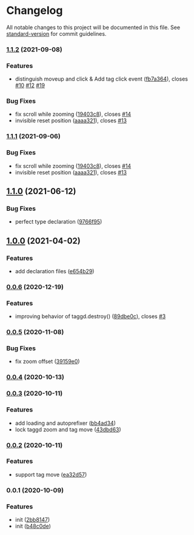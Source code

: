 # Changelog

All notable changes to this project will be documented in this file. See [standard-version](https://github.com/conventional-changelog/standard-version) for commit guidelines.

### [1.1.2](https://github.com/haiweilian/taggd-manager/compare/v1.1.0...v1.1.2) (2021-09-08)


### Features

* distinguish moveup and click & Add tag click event ([fb7a364](https://github.com/haiweilian/taggd-manager/commit/fb7a36411274c268371d4a770de7dc06e8b063e9)), closes [#10](https://github.com/haiweilian/taggd-manager/issues/10) [#12](https://github.com/haiweilian/taggd-manager/issues/12) [#19](https://github.com/haiweilian/taggd-manager/issues/19)


### Bug Fixes

* fix scroll while zooming ([19403c8](https://github.com/haiweilian/taggd-manager/commit/19403c8637f450b2d75781f9e2716a71f1f119f8)), closes [#14](https://github.com/haiweilian/taggd-manager/issues/14)
* invisible reset position ([aaaa321](https://github.com/haiweilian/taggd-manager/commit/aaaa32186097f0e0c0d8e82feed326945bea3aeb)), closes [#13](https://github.com/haiweilian/taggd-manager/issues/13)

### [1.1.1](https://github.com/haiweilian/taggd-manager/compare/v1.1.0...v1.1.1) (2021-09-06)


### Bug Fixes

* fix scroll while zooming ([19403c8](https://github.com/haiweilian/taggd-manager/commit/19403c8637f450b2d75781f9e2716a71f1f119f8)), closes [#14](https://github.com/haiweilian/taggd-manager/issues/14)
* invisible reset position ([aaaa321](https://github.com/haiweilian/taggd-manager/commit/aaaa32186097f0e0c0d8e82feed326945bea3aeb)), closes [#13](https://github.com/haiweilian/taggd-manager/issues/13)

## [1.1.0](https://github.com/haiweilian/taggd-manager/compare/v1.0.0...v1.1.0) (2021-06-12)


### Bug Fixes

* perfect type declaration ([9766f95](https://github.com/haiweilian/taggd-manager/commit/9766f959d7ad79ab57209c40e4b9c671c8e5d04d))

## [1.0.0](https://github.com/haiweilian/taggd-manager/compare/v0.0.6...v1.0.0) (2021-04-02)


### Features

* add declaration files ([e654b29](https://github.com/haiweilian/taggd-manager/commit/e654b2924440fa8e4e74302a8c9791e85034751a))

### [0.0.6](https://github.com/haiweilian/taggd-manager/compare/v0.0.5...v0.0.6) (2020-12-19)


### Features

* improving behavior of taggd.destroy() ([89dbe0c](https://github.com/haiweilian/taggd-manager/commit/89dbe0c0a70abf1ca5310b8dbc3e8bb654257b75)), closes [#3](https://github.com/haiweilian/taggd-manager/issues/3)

### [0.0.5](https://github.com/haiweilian/taggd-manager/compare/v0.0.4...v0.0.5) (2020-11-08)


### Bug Fixes

* fix zoom offset ([39159e0](https://github.com/haiweilian/taggd-manager/commit/39159e09503dc744250cd0fb193698b1f8230b38))

### [0.0.4](https://github.com/haiweilian/taggd-manager/compare/v0.0.3...v0.0.4) (2020-10-13)

### [0.0.3](https://github.com/haiweilian/taggd-manager/compare/v0.0.2...v0.0.3) (2020-10-11)


### Features

* add loading and autoprefixer ([bb4ad34](https://github.com/haiweilian/taggd-manager/commit/bb4ad3445e05a61ecf52a7cf31601e2629723b88))
* lock taggd zoom and tag move ([43dbd63](https://github.com/haiweilian/taggd-manager/commit/43dbd63b5fd7b53f1ddf361ccbbdb875a121a5e6))

### [0.0.2](https://github.com/haiweilian/taggd-manager/compare/v0.0.1...v0.0.2) (2020-10-11)


### Features

* support tag move ([ea32d57](https://github.com/haiweilian/taggd-manager/commit/ea32d573cc51815fbc452daf970e46887f454c63))

### 0.0.1 (2020-10-09)


### Features

* init ([2bb8147](https://github.com/haiweilian/taggd-manager/commit/2bb8147aba56f9dac30ab4e8fe1d9f06d50216fc))
* init ([b48c0de](https://github.com/haiweilian/taggd-manager/commit/b48c0de807ee85c841b24b2198ecbf02253834f7))
